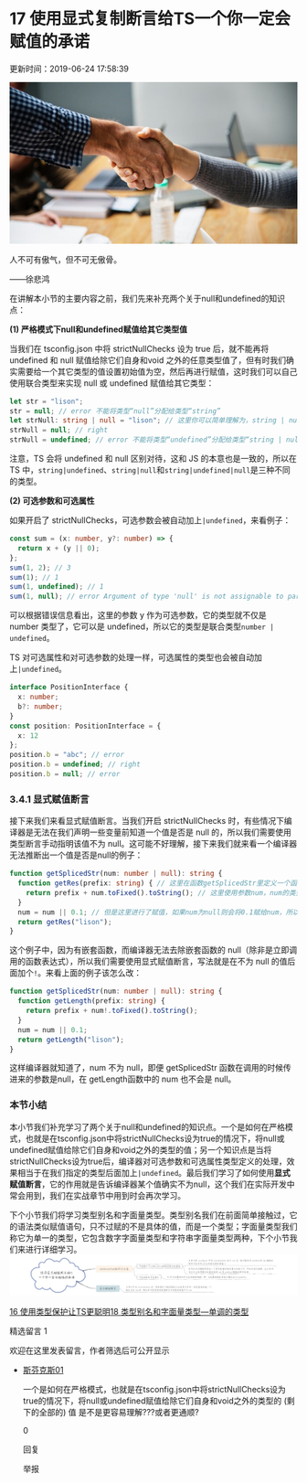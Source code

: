 # 17 使用显式复制断言给TS一个你一定会赋值的承诺

更新时间：2019-06-24 17:58:39

![img](img/5d0b5f6c0001e83806400359.jpg)



人不可有傲气，但不可无傲骨。

——徐悲鸿

在讲解本小节的主要内容之前，我们先来补充两个关于null和undefined的知识点：

**(1) 严格模式下null和undefined赋值给其它类型值**

当我们在 tsconfig.json 中将 strictNullChecks 设为 true 后，就不能再将 undefined 和 null 赋值给除它们自身和void 之外的任意类型值了，但有时我们确实需要给一个其它类型的值设置初始值为空，然后再进行赋值，这时我们可以自己使用联合类型来实现 null 或 undefined 赋值给其它类型：

```typescript
let str = "lison";
str = null; // error 不能将类型“null”分配给类型“string”
let strNull: string | null = "lison"; // 这里你可以简单理解为，string | null即表示既可以是string类型也可以是null类型
strNull = null; // right
strNull = undefined; // error 不能将类型“undefined”分配给类型“string | null”
```

注意，TS 会将 undefined 和 null 区别对待，这和 JS 的本意也是一致的，所以在 TS 中，`string|undefined`、`string|null`和`string|undefined|null`是三种不同的类型。

**(2) 可选参数和可选属性**

如果开启了 strictNullChecks，可选参数会被自动加上`|undefined`，来看例子：

```typescript
const sum = (x: number, y?: number) => {
  return x + (y || 0);
};
sum(1, 2); // 3
sum(1); // 1
sum(1, undefined); // 1
sum(1, null); // error Argument of type 'null' is not assignable to parameter of type 'number | undefined'
```

可以根据错误信息看出，这里的参数 y 作为可选参数，它的类型就不仅是 number 类型了，它可以是 undefined，所以它的类型是联合类型`number | undefined`。

TS 对可选属性和对可选参数的处理一样，可选属性的类型也会被自动加上`|undefined`。

```typescript
interface PositionInterface {
  x: number;
  b?: number;
}
const position: PositionInterface = {
  x: 12
};
position.b = "abc"; // error
position.b = undefined; // right
position.b = null; // error
```

### 3.4.1 显式赋值断言

接下来我们来看显式赋值断言。当我们开启 strictNullChecks 时，有些情况下编译器是无法在我们声明一些变量前知道一个值是否是 null 的，所以我们需要使用类型断言手动指明该值不为 null。这可能不好理解，接下来我们就来看一个编译器无法推断出一个值是否是null的例子：

```typescript
function getSplicedStr(num: number | null): string {
  function getRes(prefix: string) { // 这里在函数getSplicedStr里定义一个函数getRes，我们最后调用getSplicedStr返回的值实际是getRes运行后的返回值
    return prefix + num.toFixed().toString(); // 这里使用参数num，num的类型为number或null，在运行前编译器是无法知道在运行时num参数的实际类型的，所以这里会报错，因为num参数可能为null
  }
  num = num || 0.1; // 但是这里进行了赋值，如果num为null则会将0.1赋给num，所以实际调用getRes的时候，getRes里的num拿到的始终不为null
  return getRes("lison");
}
```

这个例子中，因为有嵌套函数，而编译器无法去除嵌套函数的 null（除非是立即调用的函数表达式），所以我们需要使用显式赋值断言，写法就是在不为 null 的值后面加个`!`。来看上面的例子该怎么改：

```typescript
function getSplicedStr(num: number | null): string {
  function getLength(prefix: string) {
    return prefix + num!.toFixed().toString();
  }
  num = num || 0.1;
  return getLength("lison");
}
```

这样编译器就知道了，num 不为 null，即便 getSplicedStr 函数在调用的时候传进来的参数是null，在 getLength函数中的 num 也不会是 null。

### 本节小结

本小节我们补充学习了两个关于null和undefined的知识点。一个是如何在严格模式，也就是在tsconfig.json中将strictNullChecks设为true的情况下，将null或undefined赋值给除它们自身和void之外的类型的值；另一个知识点是当将strictNullChecks设为true后，编译器对可选参数和可选属性类型定义的处理，效果相当于在我们指定的类型后面加上`|undefined`。最后我们学习了如何使用**显式赋值断言**，它的作用就是告诉编译器某个值确实不为null，这个我们在实际开发中常会用到，我们在实战章节中用到时会再次学习。

下个小节我们将学习类型别名和字面量类型。类型别名我们在前面简单接触过，它的语法类似赋值语句，只不过赋的不是具体的值，而是一个类型；字面量类型我们称它为单一的类型，它包含数字字面量类型和字符串字面量类型两种，下个小节我们来进行详细学习。
![图片描述](img/5d0343240001943716000230.jpg)

[16 使用类型保护让TS更聪明]()[18 类型别名和字面量类型—单调的类型]()

精选留言 1

欢迎在这里发表留言，作者筛选后可公开显示

- [斯芬克斯01](http://www.imooc.com/u/3709449/articles)

  一个是如何在严格模式，也就是在tsconfig.json中将strictNullChecks设为true的情况下，将null或undefined赋值给除它们自身和void之外的类型的 (剩下的全部的) 值 是不是更容易理解???或者更通顺?

   0

  回复

  举报